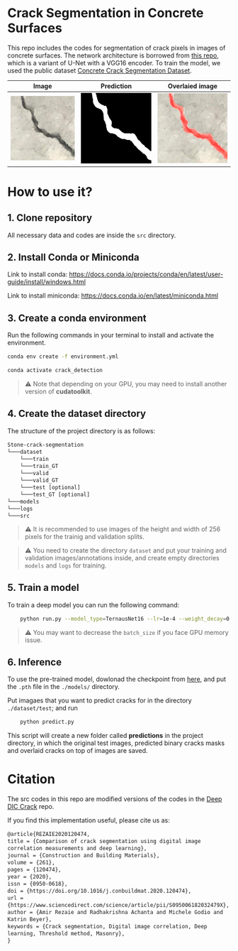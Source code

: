 # Crack Segmentation in Concrete Surfaces

This repo includes the codes for segmentation of crack pixels in images of concrete surfaces. The network architecture is borrowed from [this repo](https://github.com/ternaus/TernausNet), which is a variant of U-Net with a VGG16 encoder. To train the model, we used the public dataset [Concrete Crack Segmentation Dataset](https://data.mendeley.com/datasets/jwsn7tfbrp/1).

| Image          |  Prediction | Overlaied image |
:-------------------------:|:-------------------------:|:-------------------------:|
![](./docs/imgs/254_768_0.png) | ![](./docs/imgs/254_768_0_mask.png) | ![](./docs/imgs/254_768_0_overlay.jpg)



# How to use it?

## 1. Clone repository

All necessary data and codes are inside the ``src`` directory. 

## 2. Install Conda or Miniconda

Link to install conda: https://docs.conda.io/projects/conda/en/latest/user-guide/install/windows.html

Link to install miniconda: https://docs.conda.io/en/latest/miniconda.html

## 3. Create a conda environment 


Run the following commands in your terminal to install and activate the environment.

```bash
conda env create -f environment.yml
```

```bash
conda activate crack_detection
```

> ⚠️ Note that depending on your GPU, you may need to install another version of **cudatoolkit**.


## 4. Create the dataset directory

The structure of the project directory is as follows: 
```
Stone-crack-segmentation
└───dataset
    └───train 
    └───train_GT 
    └───valid
    └───valid_GT
    └───test [optional]
    └───test_GT [optional]
└───models
└───logs
└───src
```
> ⚠️ It is recommended to use images of the height and width of 256 pixels for the trainig and validation splits.

> ⚠️ You need to create the directory ``dataset`` and put your training and validation images/annotations inside, and create empty directories ``models`` and ``logs`` for training. 


## 5. Train a model

To train a deep model you can run the following command:
```bash
    python run.py --model_type=TernausNet16 --lr=1e-4 --weight_decay=0 --num_epochs=50 --pretrained=1  --batch_size=32
```
> ⚠️ You may want to decrease the ``batch_size`` if you face GPU memory issue.

## 6. Inference

To use the pre-trained model, dowlonad the checkpoint from [here](https://drive.google.com/file/d/1mzYa4EHYis3BN63r_7QROk8Hn0wLdL6x/view?usp=sharing), and put the ``.pth`` file in the ``./models/`` directory. 

 
Put imagaes that you want to predict cracks for in the directory ``./dataset/test``; and run

```bash
    python predict.py
```

This script will create a new folder called **predictions** in the project directory, in which the original test images, predicted binary cracks masks and overlaid cracks on top of images are saved. 

# Citation

The src codes in this repo are modified versions of the codes in the [Deep DIC Crack](https://github.com/amirrezaie1415/Deep-DIC-Crack) repo. 

If you find this implementation useful, please cite us as:
```
@article{REZAIE2020120474,
title = {Comparison of crack segmentation using digital image correlation measurements and deep learning},
journal = {Construction and Building Materials},
volume = {261},
pages = {120474},
year = {2020},
issn = {0950-0618},
doi = {https://doi.org/10.1016/j.conbuildmat.2020.120474},
url = {https://www.sciencedirect.com/science/article/pii/S095006182032479X},
author = {Amir Rezaie and Radhakrishna Achanta and Michele Godio and Katrin Beyer},
keywords = {Crack segmentation, Digital image correlation, Deep learning, Threshold method, Masonry},
}
```
